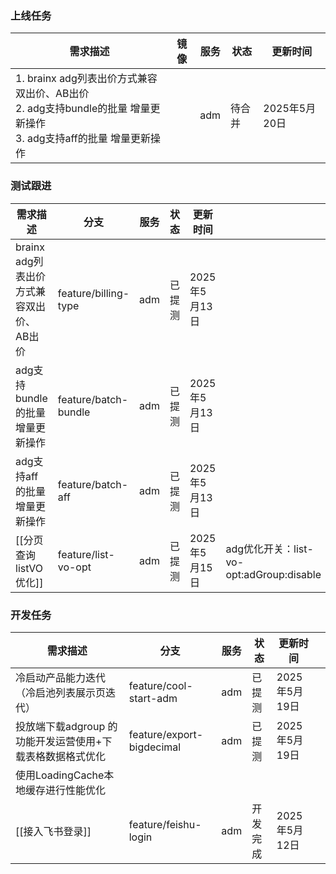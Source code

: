 ### 上线任务

| 需求描述                                                                               | 镜像  | 服务  | 状态  | 更新时间       |
| ---------------------------------------------------------------------------------- | --- | --- | --- | ---------- |
| 1. brainx adg列表出价方式兼容双出价、AB出价<br>2. adg支持bundle的批量 增量更新操作<br>3. adg支持aff的批量 增量更新操作 |     | adm | 待合并 | 2025年5月20日 |


### 测试跟进
| 需求描述                       | 分支                   | 服务  | 状态  | 更新时间       |                                     |
| -------------------------- | -------------------- | --- | --- | ---------- | ----------------------------------- |
| brainx adg列表出价方式兼容双出价、AB出价 | feature/billing-type | adm | 已提测 | 2025年5月13日 |                                     |
| adg支持bundle的批量 增量更新操作      | feature/batch-bundle | adm | 已提测 | 2025年5月13日 |                                     |
| adg支持aff的批量 增量更新操作         | feature/batch-aff    | adm | 已提测 | 2025年5月13日 |                                     |
| [[分页查询listVO优化]]           | feature/list-vo-opt  | adm | 已提测 | 2025年5月15日 | adg优化开关：list-vo-opt:adGroup:disable |


### 开发任务
| 需求描述                              | 分支                        | 服务  | 状态   | 更新时间       |     |
| --------------------------------- | ------------------------- | --- | ---- | ---------- | --- |
| 冷启动产品能力迭代（冷启池列表展示页迭代）             | feature/cool-start-adm    | adm | 已提测  | 2025年5月19日 |     |
| 投放端下载adgroup 的功能开发运营使用+下载表格数据格式优化 | feature/export-bigdecimal | adm | 已提测  | 2025年5月19日 |     |
| 使用LoadingCache本地缓存进行性能优化          |                           |     |      |            |     |
| [[接入飞书登录]]                        | feature/feishu-login      | adm | 开发完成 | 2025年5月12日 |     |

